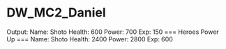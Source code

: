 # DW_MC2_Daniel

Output:
Name:  Shoto
Health:  600
Power:  700
Exp:  150
=== Heroes Power Up ===
Name:  Shoto
Health:  2400
Power:  2800
Exp:  600
